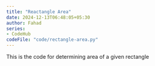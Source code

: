 ```yaml
---
title: "Reactangle Area"
date: 2024-12-13T06:48:05+05:30
author: Fahad
series:
- CodeHub
codeFile: "code/rectangle-area.py"
---
```

This is the code for determining area of a given rectangle
